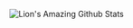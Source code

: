 ![Lion's Amazing Github Stats](https://github-readme-stats.vercel.app/api?username=liondadev&count_private=true)
